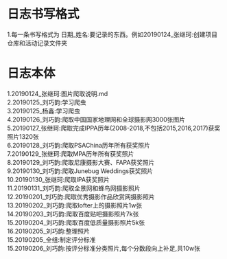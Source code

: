 # 日志书写格式

1.每一条书写格式为 日期_姓名:要记录的东西。例如20190124\_张继珂:创建项目仓库和活动记录文件夹



# 日志本体

1.20190124\_张继珂:图片爬取说明.md  
2.20190125\_刘巧韵:学习爬虫  
3.20190125\_杨鑫:学习爬虫  
4.20190126\_刘巧韵:爬取中国国家地理网和全球摄影网3000张图片  
5.20190127\_张继珂:爬取完成IPPA历年(2008-2018,不包括2015,2016,2017)获奖照片1320张  
6.20190128\_刘巧韵:爬取PSAChina历年所有获奖照片  
7.20190129\_张继珂:爬取MPA历年所有获奖照片  
8.20190129\_刘巧韵:爬取尼康摄影大赛、FAPA获奖照片  
9.20190130\_刘巧韵:爬取Junebug Weddings获奖照片  
10.20190130\_张继珂:爬取IPA获奖照片  
11.20190131\_刘巧韵:爬取全景网和蜂鸟网摄影照片  
12.20190201\_刘巧韵:爬取优秀摄影作品欣赏网摄影照片  
13.20190202\_刘巧韵:爬取lofter上的摄影照片1w张  
14.20190203\_刘巧韵:爬取百度贴吧摄影照片7k张  
15.20190204\_刘巧韵:爬取百度低质量摄影照片5k张  
16.20190205\_刘巧韵:整理照片  
15.20190205\_全组:制定评分标准  
15.20190206\_刘巧韵:按评分标准分类照片,每个分数段向上补足,共10w张  
